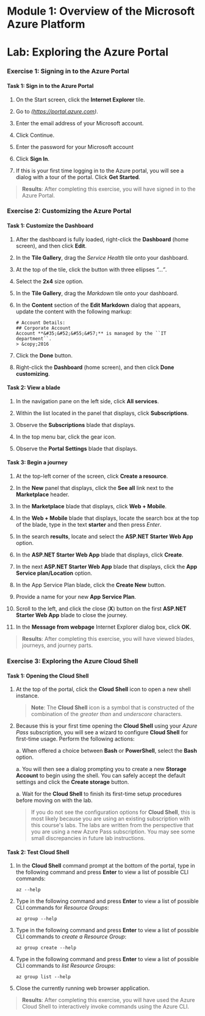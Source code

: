 # Module 1: Overview of the Microsoft Azure Platform

# Lab: Exploring the Azure Portal

### Exercise 1: Signing in to the Azure Portal

#### Task 1: Sign in to the Azure Portal

1. On the Start screen, click the **Internet Explorer** tile.

1. Go to *(<https://portal.azure.com>)*.

1. Enter the email address of your Microsoft account.

1. Click Continue.

1. Enter the password for your Microsoft account

1. Click **Sign In**.

1. If this is your first time logging in to the Azure portal, you will see a dialog with a tour of the portal. Click **Get Started**.

> **Results**: After completing this exercise, you will have signed in to the Azure Portal.

### Exercise 2: Customizing the Azure Portal

#### Task 1: Customize the Dashboard

1. After the dashboard is fully loaded, right-click the **Dashboard** (home screen), and then click **Edit**.

1. In the **Tile Gallery**, drag the *Service Health* tile onto your dashboard.

1. At the top of the tile, click the button with three ellipses *“…”*.

1. Select the **2x4** size option.

1. In the **Tile Gallery**, drag the *Markdown* tile onto your dashboard.

1. In the **Content** section of the **Edit Markdown** dialog that appears, update the content with the following markup:

	```
	# Account Details:
	## Corporate Account
	Account **&#35;&#52;&#55;&#57;** is managed by the ``IT department``.
	> &copy;2016
	```

1. Click the **Done** button.

1. Right-click the **Dashboard** (home screen), and then click **Done customizing**.

#### Task 2: View a blade

1. In the navigation pane on the left side, click **All services**.

1. Within the list located in the panel that displays, click **Subscriptions**.

1. Observe the **Subscriptions** blade that displays.

1. In the top menu bar, click the gear icon.

1. Observe the **Portal Settings** blade that displays.

#### Task 3: Begin a journey

1. At the top-left corner of the screen, click **Create a resource**.

1. In the **New** panel that displays, click the **See all** link next to the **Marketplace** header.

1. In the **Marketplace** blade that displays, click **Web + Mobile**.

1. In the **Web + Mobile** blade that displays, locate the search box at the top of the blade, type in the text **starter** and then press *Enter*.

1. In the search **results**, locate and select the **ASP.NET Starter Web App** option.

1. In the **ASP.NET Starter Web App** blade that displays, click **Create**.

1. In the next **ASP.NET Starter Web App** blade that displays, click the **App Service plan/Location** option.

1. In the App Service Plan blade, click the **Create New** button.

1. Provide a name for your new **App Service Plan**.

1. Scroll to the left, and click the close (**X**) button on the first **ASP.NET Starter Web App** blade to close the journey.

1. In the **Message from webpage** Internet Explorer dialog box, click **OK**.

> **Results**: After completing this exercise, you will have viewed blades, journeys, and journey parts.

### Exercise 3: Exploring the Azure Cloud Shell

#### Task 1: Opening the Cloud Shell

1. At the top of the portal, click the **Cloud Shell** icon to open a new shell instance.

    > **Note**: The **Cloud Shell** icon is a symbol that is constructed of the combination of the *greater than* and *underscore* characters.

1. Because this is your first time opening the **Cloud Shell** using your *Azure Pass* subscription, you will see a wizard to configure **Cloud Shell** for first-time usage. Perform the following actions:

    a. When offered a choice between **Bash** or **PowerShell**, select the **Bash** option.

    a. You will then see a dialog prompting you to create a new **Storage Account** to begin using the shell. You can safely accept the default settings and click the **Create storage** button.

    a. Wait for the **Cloud Shell** to finish its first-time setup procedures before moving on with the lab.

    > If you do not see the configuration options for **Cloud Shell**, this is most likely because you are using an existing subscription with this course's labs. The labs are written from the perspective that you are using a new Azure Pass subscription. You may see some small discrepancies in future lab instructions.

#### Task 2: Test Cloud Shell

1. In the **Cloud Shell** command prompt at the bottom of the portal, type in the following command and press **Enter** to view a list of possible CLI commands:

    ```
    az --help
    ```

1. Type in the following command and press **Enter** to view a list of possible CLI commands for *Resource Groups*:

    ```
    az group --help
    ```

1. Type in the following command and press **Enter** to view a list of possible CLI commands to *create a Resource Group*:

    ```
    az group create --help
    ```

1. Type in the following command and press **Enter** to view a list of possible CLI commands to *list Resource Groups*:

    ```
    az group list --help
    ```

1. Close the currently running web browser application.

> **Results**: After completing this exercise, you will have used the Azure Cloud Shell to interactively invoke commands using the Azure CLI.